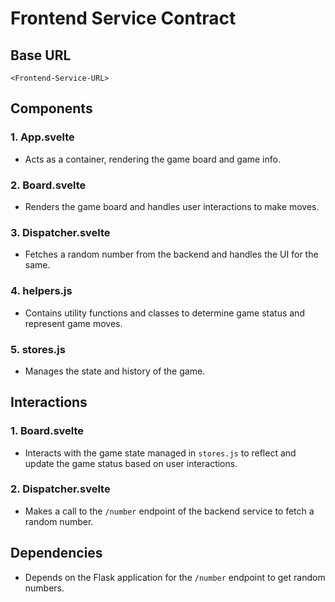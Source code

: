 
# Frontend Service Contract

## Base URL
`<Frontend-Service-URL>`

## Components

### 1. App.svelte
- Acts as a container, rendering the game board and game info.

### 2. Board.svelte
- Renders the game board and handles user interactions to make moves.

### 3. Dispatcher.svelte
- Fetches a random number from the backend and handles the UI for the same.

### 4. helpers.js
- Contains utility functions and classes to determine game status and represent game moves.

### 5. stores.js
- Manages the state and history of the game.

## Interactions

### 1. Board.svelte
- Interacts with the game state managed in `stores.js` to reflect and update the game status based on user interactions.

### 2. Dispatcher.svelte
- Makes a call to the `/number` endpoint of the backend service to fetch a random number.

## Dependencies
- Depends on the Flask application for the `/number` endpoint to get random numbers.
